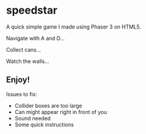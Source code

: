 # speedstar

A quick simple game I made using Phaser 3 on HTML5.

Navigate with A and D...

Collect cans...

Watch the walls...

Enjoy!
----------------------------------------------------
Issues to fix:

- Collider boxes are too large
- Can might appear right in front of you
- Sound needed
- Some quick instructions
